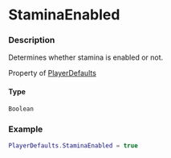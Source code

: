 # StaminaEnabled

### Description

Determines whether stamina is enabled or not.

Property of [PlayerDefaults](/classes/PlayerDefaults/)

#### Type

`Boolean`

### Example

```lua
PlayerDefaults.StaminaEnabled = true
```
